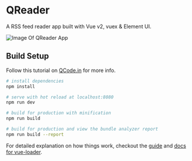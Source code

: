 # QReader

 A RSS feed reader app built with Vue v2, vuex & Element UI.

 ![Image Of QReader App](https://i1.wp.com/www.qcode.in/wp-content/uploads/2017/04/q-reader-app-on-vuejs-vuex.jpg?w=1000)


## Build Setup

Follow this tutorial on [QCode.in](http://wp.me/p8cmxL-4B) for more info.

``` bash
# install dependencies
npm install

# serve with hot reload at localhost:8080
npm run dev

# build for production with minification
npm run build

# build for production and view the bundle analyzer report
npm run build --report
```

For detailed explanation on how things work, checkout the [guide](http://vuejs-templates.github.io/webpack/) and [docs for vue-loader](http://vuejs.github.io/vue-loader).
